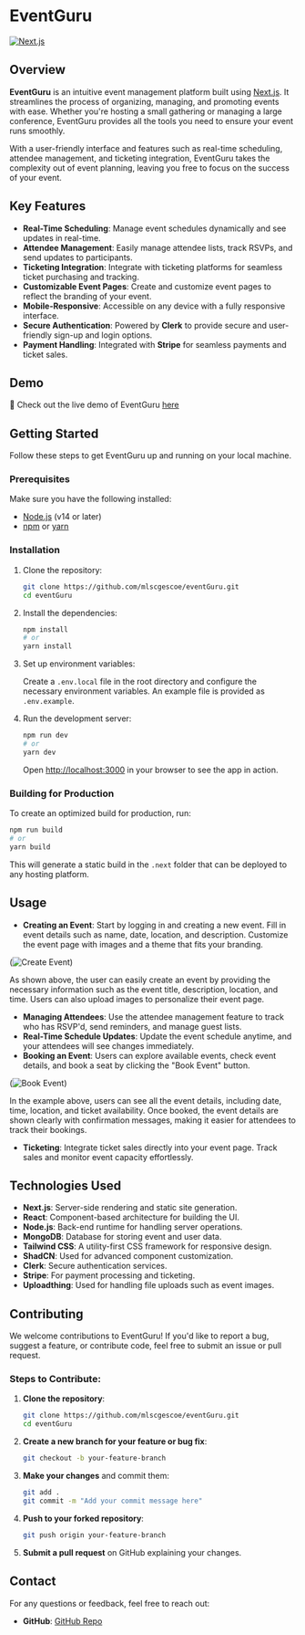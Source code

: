 
# EventGuru

[![Next.js](https://img.shields.io/badge/Next.js-14.0.0-blue.svg)](https://nextjs.org/)

## Overview

**EventGuru** is an intuitive event management platform built using [Next.js](https://nextjs.org/). It streamlines the process of organizing, managing, and promoting events with ease. Whether you're hosting a small gathering or managing a large conference, EventGuru provides all the tools you need to ensure your event runs smoothly.

With a user-friendly interface and features such as real-time scheduling, attendee management, and ticketing integration, EventGuru takes the complexity out of event planning, leaving you free to focus on the success of your event.

## Key Features

- **Real-Time Scheduling**: Manage event schedules dynamically and see updates in real-time.
- **Attendee Management**: Easily manage attendee lists, track RSVPs, and send updates to participants.
- **Ticketing Integration**: Integrate with ticketing platforms for seamless ticket purchasing and tracking.
- **Customizable Event Pages**: Create and customize event pages to reflect the branding of your event.
- **Mobile-Responsive**: Accessible on any device with a fully responsive interface.
- **Secure Authentication**: Powered by **Clerk** to provide secure and user-friendly sign-up and login options.
- **Payment Handling**: Integrated with **Stripe** for seamless payments and ticket sales.

## Demo

🚀 Check out the live demo of EventGuru [here](https://eventguru.vercel.app) 

## Getting Started

Follow these steps to get EventGuru up and running on your local machine.

### Prerequisites

Make sure you have the following installed:

- [Node.js](https://nodejs.org/) (v14 or later)
- [npm](https://www.npmjs.com/) or [yarn](https://yarnpkg.com/)

### Installation

1. Clone the repository:

   ```bash
   git clone https://github.com/mlscgescoe/eventGuru.git
   cd eventGuru
   ```

2. Install the dependencies:

   ```bash
   npm install
   # or
   yarn install
   ```

3. Set up environment variables:

   Create a `.env.local` file in the root directory and configure the necessary environment variables. An example file is provided as `.env.example`.

4. Run the development server:

   ```bash
   npm run dev
   # or
   yarn dev
   ```

   Open [http://localhost:3000](http://localhost:3000) in your browser to see the app in action.

### Building for Production

To create an optimized build for production, run:

```bash
npm run build
# or
yarn build
```

This will generate a static build in the `.next` folder that can be deployed to any hosting platform.

## Usage

- **Creating an Event**: Start by logging in and creating a new event. Fill in event details such as name, date, location, and description. Customize the event page with images and a theme that fits your branding.
  
(![Create Event](<Screenshot 2024-10-06 at 10.09.09 PM.png>))
  
  As shown above, the user can easily create an event by providing the necessary information such as the event title, description, location, and time. Users can also upload images to personalize their event page.

- **Managing Attendees**: Use the attendee management feature to track who has RSVP'd, send reminders, and manage guest lists.
- **Real-Time Schedule Updates**: Update the event schedule anytime, and your attendees will see changes immediately.
- **Booking an Event**: Users can explore available events, check event details, and book a seat by clicking the "Book Event" button.
  
(![Book Event](<Screenshot 2024-10-06 at 10.10.17 PM.png>))
  
  In the example above, users can see all the event details, including date, time, location, and ticket availability. Once booked, the event details are shown clearly with confirmation messages, making it easier for attendees to track their bookings.

- **Ticketing**: Integrate ticket sales directly into your event page. Track sales and monitor event capacity effortlessly.

## Technologies Used

- **Next.js**: Server-side rendering and static site generation.
- **React**: Component-based architecture for building the UI.
- **Node.js**: Back-end runtime for handling server operations.
- **MongoDB**: Database for storing event and user data.
- **Tailwind CSS**: A utility-first CSS framework for responsive design.
- **ShadCN**: Used for advanced component customization.
- **Clerk**: Secure authentication services.
- **Stripe**: For payment processing and ticketing.
- **Uploadthing**: Used for handling file uploads such as event images.

## Contributing

We welcome contributions to EventGuru! If you'd like to report a bug, suggest a feature, or contribute code, feel free to submit an issue or pull request.

### Steps to Contribute:

1. **Clone the repository**:

   ```bash
   git clone https://github.com/mlscgescoe/eventGuru.git
   cd eventGuru
   ```

2. **Create a new branch for your feature or bug fix**:

   ```bash
   git checkout -b your-feature-branch
   ```

3. **Make your changes** and commit them:

   ```bash
   git add .
   git commit -m "Add your commit message here"
   ```

4. **Push to your forked repository**:

   ```bash
   git push origin your-feature-branch
   ```

5. **Submit a pull request** on GitHub explaining your changes.

## Contact

For any questions or feedback, feel free to reach out:

- **GitHub**: [GitHub Repo](https://github.com/mlscgescoe/eventGuru)

